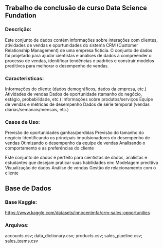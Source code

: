## Trabalho de conclusão de curso Data Science Fundation
### Descrição:
Este conjunto de dados contém informações sobre interações com clientes, atividades de vendas e oportunidades do sistema CRM (Customer Relationship Management) de uma empresa fictícia. O conjunto de dados foi projetado para ajudar cientistas e análises de dados a compreender o processo de vendas, identificar tendências e padrões e construir modelos preditivos para melhorar o desempenho de vendas.

### Caracteristicas:
Informações do cliente (dados demográficos, dados da empresa, etc.) 
Atividades de vendas Dados de oportunidade (tamanho do negócio, estágio, probabilidade, etc.) 
Informações sobre produtos/serviços Equipe de vendas e métricas de desempenho 
Dados de série temporal (vendas diárias/semanais/mensais, etc.)

### Casos de Uso:
Previsão de oportunidades ganhas/perdidas
Previsão do tamanho do negócio 
Identificando os principais impulsionadores do desempenho de vendas 
Otimizando o desempenho da equipe de vendas 
Analisando o comportamento e as preferências do cliente

Este conjunto de dados é perfeito para cientistas de dados, analistas e estudantes que desejam praticar suas habilidades em: Modelagem preditiva Visualização de dados Análise de vendas Gestão de relacionamento com o cliente

## Base de Dados
### Base Kaggle:
https://www.kaggle.com/datasets/innocentmfa/crm-sales-opportunities

### Arquivos:
accounts.csv; data_dictionary.csv; products.csv; sales_pipeline.csv; sales_teams.csv
